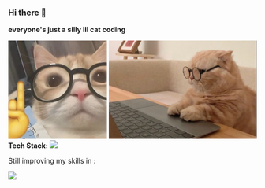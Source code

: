 ### Hi there 👋
<b>everyone's just a silly lil cat coding</b>
<div align="left">
  <img src="https://github.com/krishachikka/krishachikka/blob/977ee2019ff6d5d883904dd8b92c3e15ad66e505/meow.jpeg" alt="Meow" width="200" height="200" padding-right="10">
  <img src="https://github.com/krishachikka/krishachikka/blob/ced51370ac153dfc60f7ada7cb2dd14c2d7838b0/cat%20(2).jpeg" alt="cat" height="200">
</div>
<div align="left"> 
  <b>Tech Stack: </b>
  <img src="https://skillicons.dev/icons?i=html,css,tailwind,js,mysql" height="40" /> 
  <p>Still improving my skills in : </p>
  <img src="https://skillicons.dev/icons?i=react,nodejs,mysql,git" height="40" />
</div>

